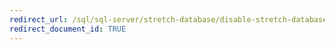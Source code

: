 ```yaml
---
redirect_url: /sql/sql-server/stretch-database/disable-stretch-database-and-bring-back-remote-data
redirect_document_id: TRUE 
---
```

